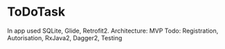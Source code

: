 # ToDoTask

In app used SQLite, Glide, Retrofit2. Architecture: MVP
Todo: Registration, Autorisation, RxJava2, Dagger2, Testing
